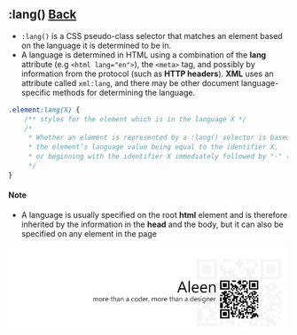 ## :lang() [**Back**](./../pseudoClass.md)

- `:lang()` is a CSS pseudo-class selector that matches an element based on the language it is determined to be in.
- A language is determined in HTML using a combination of the **lang** attribute (e.g `<html lang="en">`), the `<meta>` tag, and possibly by information from the protocol (such as **HTTP headers**). **XML** uses an attribute called `xml:lang`, and there may be other document language-specific methods for determining the language.

```css
.element:lang(X) {
    /** styles for the element which is in the language X */
    /*
     * Whether an element is represented by a :lang() selector is based solely on 
     * the element’s language value being equal to the identifier X,
     * or beginning with the identifier X immediately followed by "-" (U+002D).
     */
}
```

#### Note

- A language is usually specified on the root **html** element and is therefore inherited by the information in the **head** and the body, but it can also be specified on any element in the page

<a href="http://aleen42.github.io/" target="_blank" ><img src="./../../../pic/tail.gif"></a>